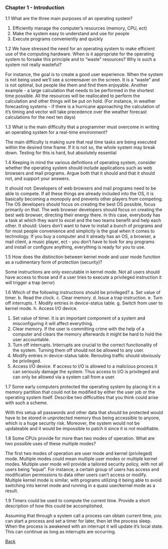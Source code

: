 ### Chapter 1 - Introduction

1.1 What are the three main purposes of an operating system?

1. Efficiently manage the  computer’s resources (memory, CPU, ect)
2. Make the system easy to understand and use for people
3. Execute programs conveniently and quickly 

1.2 We have stressed the need for an operating system to make efficient use of the computing hardware. When is it appropriate for the operating system to forsake this principle and to “waste” resources? Why is such a system not really wasteful?

For instance, the goal is to create a good user experience. When the system is not being used we’ll see a screensaver on the screen. It is a “waste” and is not optimal, but people like them and find them enjoyable. Another example - a large calculation that needs to be performed in the shortest time possible. All the resources will be reallocated to perform the calculation and other things will be put on hold. (For instance, in weather forecasting systems - if there is a hurricane approaching the calculation of it’s timing and vector will take precedence over the weather forecast calculations for the next ten days)

1.3 What is the main difficulty that a programmer must overcome in writing an operating system for a real-time environment? 

The main difficulty is making sure that real time tasks are being executed within the desired time frame. If it is not so, the whole system may break down. Testing for this is hard, but absolutely essential

1.4 Keeping in mind the various definitions of operating system, consider whether the operating system should include applications such as web browsers and mail programs. Argue both that it should and that it should not, and support your answers.

It should not: Developers of web browsers and mail programs need to be able to compete. If all these things are already included into the OS, it is basically becoming a monopoly and prevents other players from competing. The OS developers should focus on creating the best OS possible, focus primarily on that. The web browser developers should focus on creating the best web browser, directing their energy there. In this case, everybody has a task at which they want to excel and the two teams benefit and help each other. 
It should: Users don’t want to have to install a bunch of programs and for most people convenience and simplicity is the goal when it comes to technology. If you buy a computer and it already has an OS, a browser, a mail client, a music player, ect - you don’t have to look for any programs and install or configure anything, everything is ready for you to use. 

1.5 How does the distinction between kernel mode and user mode function as a rudimentary form of protection (security)?

Some instructions are only executable in kernel mode. Not all users should have access to those and if a user tries to execute a privileged instruction it will trigger a trap (error)

1.6 Which of the following instructions should be privileged? 
a. Set value of timer. 
b. Read the clock. 
c. Clear memory. 
d. Issue a trap instruction. 
e. Turn off interrupts. 
f. Modify entries in device-status table. 
g. Switch from user to kernel mode. 
h. Access I/O device.

1. Set value of timer. It is an important component of a system and misconfiguring it will affect everything. 
2. Clear memory. If the user is committing crime with the help of a computer and clears the memory afterwards it might be hard to hold the user accountable. 
3. Turn off interrupts. Interrupts are crucial to the correct functionality of the system. Turning them off should not be allowed to any user.
4. Modify entries in device-status table. Rerouting traffic should obviously be privileged.
5. Access I/O device. If access to I/O is allowed to a malicious process it can seriously damage the system. Thus access to I/O is privileged and can only be allowed via a system call from a user. 

1.7 Some early computers protected the operating system by placing it in a memory partition that could not be modified by either the user job or the operating system itself. Describe two difficulties that you think could arise with such a scheme.

With this setup all passwords and other data that should be protected would have to be stored in unprotected memory thus being accessible to anyone, which is a huge security risk. Moreover, the system would not be updateable and it would be impossible to patch it since it is not modifiable. 

1.8 Some CPUs provide for more than two modes of operation. What are two possible uses of these multiple modes?

The first two modes of operation are user mode and kernel (privileged) mode. Multiple modes could mean multiple user modes or multiple kernel modes. Multiple user mode will provide a tailored security policy, with not all users being “equal”. For instance, a certain group of users has access and modification permissions  to data other users can’t access or modify. Multiple kernel mode is similar, with programs utilizing it being able to avoid switching into kernel mode and running in a quasi user/kernel mode as a result.

1.9 Timers could be used to compute the current time. Provide a short description of how this could be accomplished.

Assuming that through a system call a process can obtain current time, you can start a process and set a timer for later, then let the process sleep. When the process is awakened with an interrupt it will update it’s local state. This can continue as long as interrupts are occurring. 

[Back](index.md)

